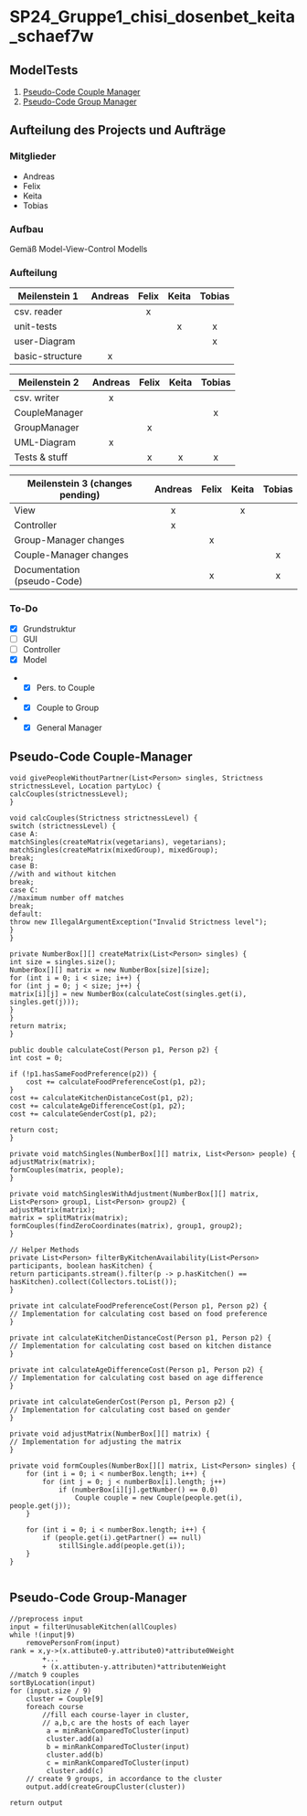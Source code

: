 # SP24_Gruppe1_chisi_dosenbet_keita_schaef7w

## ModelTests
1. [Pseudo-Code Couple Manager](#pseudo-code-couple-manager)
2. [Pseudo-Code Group Manager](#pseudo-code-group-manager)


## Aufteilung des Projects und Aufträge
### Mitglieder
+ Andreas
+ Felix
+ Keita
+ Tobias
### Aufbau
Gemäß Model-View-Control Modells
### Aufteilung
| Meilenstein 1   | Andreas | Felix | Keita | Tobias |
|-----------------|:-------:|:-----:|:-----:|:------:|
| csv. reader     |         |   x   |       |        |
| unit-tests      |         |       |   x   |   x    |
| user-Diagram    |         |       |       |   x    |
| basic-structure |    x    |       |       |        |

| Meilenstein 2 | Andreas | Felix | Keita | Tobias |
|---------------|:-------:|:-----:|:-----:|:------:|
| csv. writer   |    x    |       |       |        |
| CoupleManager |         |       |       |   x    |
| GroupManager  |         |   x   |       |        |
| UML-Diagram   |    x    |       |       |        |
| Tests & stuff |         |   x   |   x   |   x    |

| Meilenstein 3 (changes pending)   | Andreas | Felix | Keita | Tobias |
|-----------------------------------|:-------:|:-----:|:-----:|:------:|
| View                              |    x    |       |   x   |        |
| Controller                        |    x    |       |       |        |
| Group-Manager changes             |         |   x   |       |        |
| Couple-Manager changes            |         |       |       |   x    |
| Documentation <br/> (pseudo-Code) |         |   x   |       |   x    |



### To-Do
- [x] Grundstruktur
- [ ] GUI
- [ ] Controller
- [x] Model
- - [x] Pers. to Couple
- - [x] Couple to Group
- - [x] General Manager

## Pseudo-Code Couple-Manager

    void givePeopleWithoutPartner(List<Person> singles, Strictness strictnessLevel, Location partyLoc) {
    calcCouples(strictnessLevel);
    }
    
    void calcCouples(Strictness strictnessLevel) {
    switch (strictnessLevel) {
    case A:
    matchSingles(createMatrix(vegetarians), vegetarians);
    matchSingles(createMatrix(mixedGroup), mixedGroup);
    break;
    case B:
    //with and without kitchen
    break;
    case C:
    //maximum number off matches
    break;
    default:
    throw new IllegalArgumentException("Invalid Strictness level");
    }
    }
    
    private NumberBox[][] createMatrix(List<Person> singles) {
    int size = singles.size();
    NumberBox[][] matrix = new NumberBox[size][size];
    for (int i = 0; i < size; i++) {
    for (int j = 0; j < size; j++) {
    matrix[i][j] = new NumberBox(calculateCost(singles.get(i), singles.get(j)));
    }
    }
    return matrix;
    }
    
    public double calculateCost(Person p1, Person p2) {
    int cost = 0;

    if (!p1.hasSameFoodPreference(p2)) {
        cost += calculateFoodPreferenceCost(p1, p2);
    }
    cost += calculateKitchenDistanceCost(p1, p2);
    cost += calculateAgeDifferenceCost(p1, p2);
    cost += calculateGenderCost(p1, p2);

    return cost;
    }
    
    private void matchSingles(NumberBox[][] matrix, List<Person> people) {
    adjustMatrix(matrix);
    formCouples(matrix, people);
    }
    
    private void matchSinglesWithAdjustment(NumberBox[][] matrix, List<Person> group1, List<Person> group2) {
    adjustMatrix(matrix);
    matrix = splitMatrix(matrix);
    formCouples(findZeroCoordinates(matrix), group1, group2);
    }
    
    // Helper Methods
    private List<Person> filterByKitchenAvailability(List<Person> participants, boolean hasKitchen) {
    return participants.stream().filter(p -> p.hasKitchen() == hasKitchen).collect(Collectors.toList());
    }
    
    private int calculateFoodPreferenceCost(Person p1, Person p2) {
    // Implementation for calculating cost based on food preference
    }
    
    private int calculateKitchenDistanceCost(Person p1, Person p2) {
    // Implementation for calculating cost based on kitchen distance
    }
    
    private int calculateAgeDifferenceCost(Person p1, Person p2) {
    // Implementation for calculating cost based on age difference
    }
    
    private int calculateGenderCost(Person p1, Person p2) {
    // Implementation for calculating cost based on gender
    }
    
    private void adjustMatrix(NumberBox[][] matrix) {
    // Implementation for adjusting the matrix
    }
    
    private void formCouples(NumberBox[][] matrix, List<Person> singles) {
        for (int i = 0; i < numberBox.length; i++) {
            for (int j = 0; j < numberBox[i].length; j++) 
                if (numberBox[i][j].getNumber() == 0.0) 
                    Couple couple = new Couple(people.get(i), people.get(j));
        }

        for (int i = 0; i < numberBox.length; i++) {
            if (people.get(i).getPartner() == null)
                stillSingle.add(people.get(i));
        }
    }

```

```
## Pseudo-Code Group-Manager
```
//preprocess input
input = filterUnusableKitchen(allCouples)
while !(input|9)
    removePersonFrom(input)
rank = x,y->(x.attibute0-y.attribute0)*attribute0Weight
        +...
        + (x.attibuten-y.attributen)*attributenWeight
//match 9 couples
sortByLocation(input)
for (input.size / 9)
    cluster = Couple[9]
    foreach course
        //fill each course-layer in cluster, 
        // a,b,c are the hosts of each layer
         a = minRankComparedToCluster(input)
         cluster.add(a)
         b = minRankComparedToCluster(input)
         cluster.add(b)
         c = minRankComparedToCluster(input)
         cluster.add(c)
    // create 9 groups, in accordance to the cluster
    output.add(createGroupCluster(cluster))
    
return output
```
